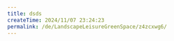 ```yaml
---
title: dsds
createTime: 2024/11/07 23:24:23
permalink: /de/LandscapeLeisureGreenSpace/z4zcxwg6/
---
```

